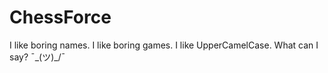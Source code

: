 # ChessForce
I like boring names.  I like boring games.  I like UpperCamelCase.  What can I say? ¯\_(ツ)_/¯
